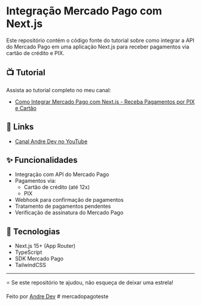 # Integração Mercado Pago com Next.js

Este repositório contém o código fonte do tutorial sobre como integrar a API do Mercado Pago em uma aplicação Next.js para receber pagamentos via cartão de crédito e PIX.

## 📺 Tutorial

Assista ao tutorial completo no meu canal:

- [Como Integrar Mercado Pago com Next.js - Receba Pagamentos por PIX e Cartão](https://youtu.be/og6OBnvOVBE)

## 🔗 Links

- [Canal Andre Dev no YouTube](https://www.youtube.com/@andreeliasdev)

## ✨ Funcionalidades

- Integração com API do Mercado Pago
- Pagamentos via:
  - Cartão de crédito (até 12x)
  - PIX
- Webhook para confirmação de pagamentos
- Tratamento de pagamentos pendentes
- Verificação de assinatura do Mercado Pago

## 🚀 Tecnologias

- Next.js 15+ (App Router)
- TypeScript
- SDK Mercado Pago
- TailwindCSS

---

⭐ Se este repositório te ajudou, não esqueça de deixar uma estrela!

Feito por [Andre Dev](https://www.youtube.com/@andreeliasdev)
#   m e r c a d o p a g o t e s t e  
 